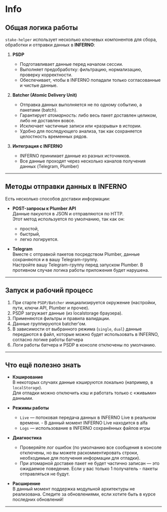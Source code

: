 # Info

## Общая логика работы

`stake-helper` использует несколько ключевых компонентов для сбора, обработки и отправки данных в **INFERNO**:

1. **PSDP**  
   - Подготавливает данные перед началом сессии.  
   - Выполняет предобработку: фильтрацию, нормализацию, проверку корректности.  
   - Обеспечивает, чтобы в INFERNO попадали только согласованные и чистые данные.  

2. **Batcher (Atomic Delivery Unit)**  
   - Отправка данных выполняется не по одному событию, а пакетами (batch).  
   - Гарантирует *атомарность*: либо весь пакет доставлен целиком, либо не доставлен вовсе.  
   - Исключает частичные записи или «разрывы» в истории.  
   - Удобно для последующего анализа, так как сохраняется целостность временных рядов.  

3. **Интеграция с INFERNO**  
   - INFERNO принимает данные из разных источников.  
   - Все данные проходят через несколько каналов получения данных (Telegram, Plumber)

---

## Методы отправки данных в INFERNO

Есть несколько способов доставки информации:

- **POST-запросы к Plumber API**  
  Данные пакуются в JSON и отправляются по HTTP.  
  Этот метод используется по умолчанию, так как он:
  - простой,
  - быстрый,
  - легко логируется.

- **Telegram**  
  Вместе с отправкой пакетов посредством Plumber, данные сохраняются и в вашу Telegram-группу.  
  Настройте вашу Telegram-группу перед запуском Plumber. В противном случае логика работы приложения будет нарушена. 

---

## Запуск и рабочий процесс

1. При старте `PSDP/Batcher` инициализируется окружение (настройки, пути, ключи API, Plumber и прочее).  
2. PSDP загружает данные (из localstorage браузера).  
3. Применяются фильтры и правила валидации.  
4. Данные группируются batcher’ом.  
5. В зависимости от выбранного режима (`single`, `dual`) данные передаются в файл, которые можно будет использовать в INFERNO, согласно логике работы батчера
6. Логи работы батчера и PSDP в консоле отключены по умолчанию. 

---

## Что ещё полезно знать

- **Кэширование**  
  В некоторых случаях данные кэшируются локально (например, в `localStorage`).  
  Для отладки можно отключить кэш и работать только с «живыми» данными.

- **Режимы работы**  
  - `Live` — потоковая передача данных в INFERNO Live в реальном времени.  - В данный момент INFERNO Live находится в alfa
  - `Logs` — использование в INFERNO сохранённых файлов игры 

- **Диагностика**  
  - Проверяйте лог ошибок (по умолчанию все сообщения в консоле отключены, но вы можете раскомментировать строки, необходимые для получения информации для отладки).  
  - При атомарной доставке пакет не будет частично записан — это ожидаемое поведение. Если у вас только 1 получатель - пакеты отправляться не будут. 

- **Расширение**  
  В данный момент поддержка модульной архитектуры не реализована. Следите за обновлениями, если хотите быть в курсе последних обновлений!

---
